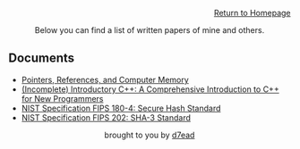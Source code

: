 <p align="right"><a href="https://dreadsec.me/">Return to Homepage</a></p>
<p align="center">Below you can find a list of written papers of mine and others.</p>
<h2 align="left">Documents</h2>
<ul>
  <li><a href="/documents/Pointers-References-and-Computer-Memory.pdf">Pointers, References, and Computer Memory</a></li>
  <li><a href="/documents/Introductory_C++_Incomplete.pdf">(Incomplete) Introductory C++: A Comprehensive Introduction to C++ for New Programmers</a></li>
  <li><a href="/documents/NIST.FIPS.180-4.pdf">NIST Specification FIPS 180-4: Secure Hash Standard</a></li>
  <li><a href="/documents/NIST.FIPS.202.pdf">NIST Specification FIPS 202: SHA-3 Standard</a></li>
</ul>
<p align="center">brought to you by <a href="https://github.com/D7EAD">d7ead</a></p>
